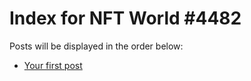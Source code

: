 # Index for NFT World #4482
Posts will be displayed in the order below:

- [Your first post](./001-first.md)

